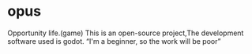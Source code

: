 # opus
Opportunity life.(game)
This is an open-source project,The development software used is godot.
“I'm a beginner, so the work will be poor”
